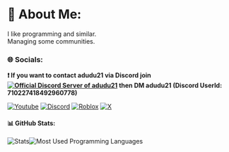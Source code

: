 # 💫 About Me:
I like programming and similar.<br>Managing some communities.

### 🌐 Socials:
**❗ If you want to contact adudu21 via Discord join [![Official Discord Server of adudu21](https://img.shields.io/badge/Discord-black.svg?logo=Discord&logoColor=white)](https://discord.gg/gUJvvFJktc) then DM adudu21 (Discord UserId: 710227418492960778)**

[![Youtube](https://img.shields.io/badge/Youtube-black.svg?logo=Youtube&logoColor=white)](https://www.youtube.com/@adudu21) 
[![Discord](https://img.shields.io/badge/Discord-black.svg?logo=Discord&logoColor=white)](https://discord.com/users/710227418492960778) 
[![Roblox](https://img.shields.io/badge/Roblox-black.svg?logo=Roblox&logoColor=white)](https://www.roblox.com/users/684075566/profile)
[![X](https://img.shields.io/badge/X-black.svg?logo=X&logoColor=white)](https://x.com/realAdudu21)

#### 📊 GitHub Stats:
![Stats](https://github-readme-stats.vercel.app/api?username=adudu21isme&theme=dark&hide_border=false&include_all_commits=false&count_private=false)![Most Used Programming Languages](https://github-readme-stats.vercel.app/api/top-langs/?username=adudu21isme&theme=dark&hide_border=false&include_all_commits=false&count_private=false&layout=compact)
